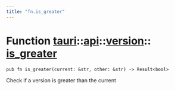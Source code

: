 ```yaml
---
title: "fn.is_greater"
---
```


# Function [tauri](/docs/api/rust/tauri/../../index.html)::​[api](/docs/api/rust/tauri/../index.html)::​[version](/docs/api/rust/tauri/index.html)::​[is_greater](/docs/api/rust/tauri/)

```
pub fn is_greater(current: &str, other: &str) -> Result<bool>
```

Check if a version is greater than the current
